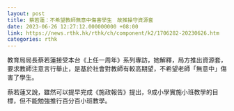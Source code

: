 ```yaml
---
layout: post
title: 蔡若蓮：不希望教師無意中傷害學生　故推操守資源套
date: 2023-06-26 12:27:12.000000000 +08:00
link: https://news.rthk.hk/rthk/ch/component/k2/1706282-20230626.htm
categories: rthk
---
```


教育局局長蔡若蓮接受本台《上任一周年》系列專訪，她解釋，局方推出資源套，要求教師注意言行舉止，是基於社會對教師有較高期望，不希望老師「無意中」傷害了學生。

蔡若蓮又說，雖然可以提早完成《施政報告》提出，9成小學實施小班教學的目標，但不能勉強推行百分百小班教學。
